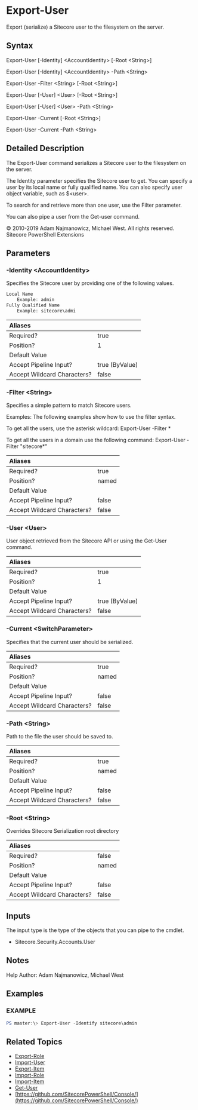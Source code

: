 # Export-User

Export \(serialize\) a Sitecore user to the filesystem on the server.

## Syntax

Export-User \[-Identity\] &lt;AccountIdentity&gt; \[-Root &lt;String&gt;\]

Export-User \[-Identity\] &lt;AccountIdentity&gt; -Path &lt;String&gt;

Export-User -Filter &lt;String&gt; \[-Root &lt;String&gt;\]

Export-User \[-User\] &lt;User&gt; \[-Root &lt;String&gt;\]

Export-User \[-User\] &lt;User&gt; -Path &lt;String&gt;

Export-User -Current \[-Root &lt;String&gt;\]

Export-User -Current -Path &lt;String&gt;

## Detailed Description

The Export-User command serializes a Sitecore user to the filesystem on the server.

The Identity parameter specifies the Sitecore user to get. You can specify a user by its local name or fully qualified name. You can also specify user object variable, such as $&lt;user&gt;.

To search for and retrieve more than one user, use the Filter parameter.

You can also pipe a user from the Get-user command.

© 2010-2019 Adam Najmanowicz, Michael West. All rights reserved. Sitecore PowerShell Extensions

## Parameters

### -Identity  &lt;AccountIdentity&gt;

Specifies the Sitecore user by providing one of the following values.

```powershell
Local Name
    Example: admin
Fully Qualified Name
    Example: sitecore\admi
```

| Aliases |  |
| :--- | :--- |
| Required? | true |
| Position? | 1 |
| Default Value |  |
| Accept Pipeline Input? | true \(ByValue\) |
| Accept Wildcard Characters? | false |

### -Filter  &lt;String&gt;

Specifies a simple pattern to match Sitecore users.

Examples: The following examples show how to use the filter syntax.

To get all the users, use the asterisk wildcard: Export-User -Filter \*

To get all the users in a domain use the following command: Export-User -Filter "sitecore\*"

| Aliases |  |
| :--- | :--- |
| Required? | true |
| Position? | named |
| Default Value |  |
| Accept Pipeline Input? | false |
| Accept Wildcard Characters? | false |

### -User  &lt;User&gt;

User object retrieved from the Sitecore API or using the Get-User command.

| Aliases |  |
| :--- | :--- |
| Required? | true |
| Position? | 1 |
| Default Value |  |
| Accept Pipeline Input? | true \(ByValue\) |
| Accept Wildcard Characters? | false |

### -Current  &lt;SwitchParameter&gt;

Specifies that the current user should be serialized.

| Aliases |  |
| :--- | :--- |
| Required? | true |
| Position? | named |
| Default Value |  |
| Accept Pipeline Input? | false |
| Accept Wildcard Characters? | false |

### -Path  &lt;String&gt;

Path to the file the user should be saved to.

| Aliases |  |
| :--- | :--- |
| Required? | true |
| Position? | named |
| Default Value |  |
| Accept Pipeline Input? | false |
| Accept Wildcard Characters? | false |

### -Root  &lt;String&gt;

Overrides Sitecore Serialization root directory

| Aliases |  |
| :--- | :--- |
| Required? | false |
| Position? | named |
| Default Value |  |
| Accept Pipeline Input? | false |
| Accept Wildcard Characters? | false |

## Inputs

The input type is the type of the objects that you can pipe to the cmdlet.

* Sitecore.Security.Accounts.User 

## Notes

Help Author: Adam Najmanowicz, Michael West

## Examples

### EXAMPLE

```powershell
PS master:\> Export-User -Identify sitecore\admin
```

## Related Topics

* [Export-Role](export-role.md)
* [Import-User](import-user.md)
* [Export-Item](../packaging/export-item.md)
* [Import-Role](import-role.md)
* [Import-Item](export-user.md)
* [Get-User](get-user.md)
* [https://github.com/SitecorePowerShell/Console/](https://github.com/SitecorePowerShell/Console/) 

